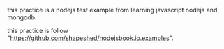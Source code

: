 this practice is a nodejs test example from learning javascript nodejs and mongodb.

this practice is follow "https://github.com/shapeshed/nodejsbook.io.examples".
